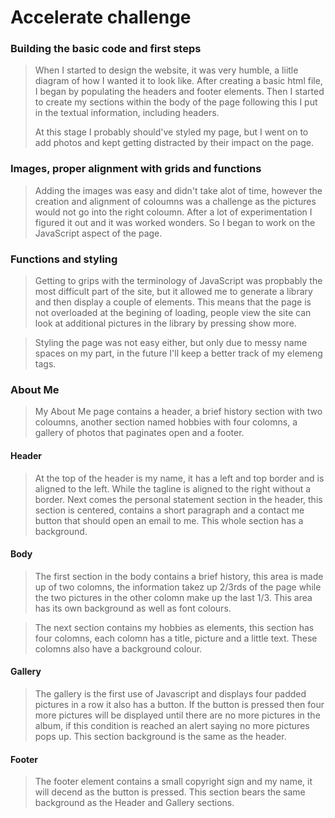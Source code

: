 # Accelerate challenge

### Building the basic code and first steps

>When I started to design the website, it was very humble, a liitle diagram of how I wanted it to look like.
>After creating a basic html file, I began by populating the headers and footer elements.
>Then I started to create my sections within the body of the page following this I put in the textual information, including headers.
>
>At this stage I probably should've styled my page, but I went on to add photos and kept getting distracted by their impact on the page.

### Images, proper alignment with grids and functions

>Adding the images was easy and didn't take alot of time, however the creation and alignment of coloumns was a challenge as the pictures would not go into the right coloumn.
>After a lot of experimentation I figured it out and it was worked wonders. So I began to work on the JavaScript aspect of the page.

### Functions and styling

>Getting to grips with the terminology of JavaScript was propbably the most difficult part of the site, but it allowed me to generate a library and then display a couple of elements. This means that the page is not overloaded at the begining of loading, people view the site can look at additional pictures in the library by pressing show more.

>Styling the page was not easy either, but only due to messy name spaces on my part, in the future I'll keep a better track of my elemeng tags.

### About Me

>My About Me page contains a header, a brief history section with two coloumns, another section named hobbies with four colomns, a gallery of photos that paginates open and a footer.

#### Header 

>At the top of the header is my name, it has a left and top border and is aligned to the left. While the tagline is aligned to the right without a border.
>Next comes the personal statement section in the header, this section is centered, contains a short paragraph and a contact me button that should open an email to me.
>This whole section has a background.

#### Body

>The first section in the body contains a brief history, this area is made up of two colomns, the information takez up 2/3rds of the page while the two pictures in the other colomn make up the last 1/3.
>This area has its own background as well as font colours.

>The next section contains my hobbies as elements, this section has four colomns, each colomn has a title, picture and a little text.
>These colomns also have a background colour.

#### Gallery

>The gallery is the first use of Javascript and displays four padded pictures in a row it also has a button.
>If the button is pressed then four more pictures will be displayed until there are no more pictures in the album, if this condition is reached an alert saying no more pictures pops up.
>This section background is the same as the header.

#### Footer

>The footer element contains a small copyright sign and my name, it will decend as the button is pressed. 
>This section bears the same background as the Header and Gallery sections.